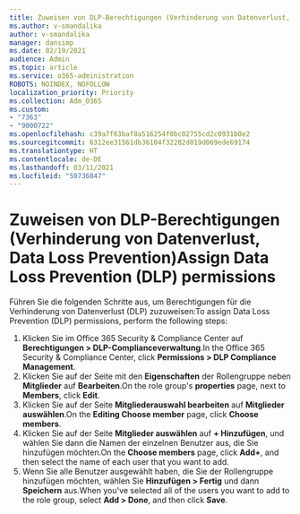 ```yaml
---
title: Zuweisen von DLP-Berechtigungen (Verhinderung von Datenverlust, Data Loss Prevention)
ms.author: v-smandalika
author: v-smandalika
manager: dansimp
ms.date: 02/19/2021
audience: Admin
ms.topic: article
ms.service: o365-administration
ROBOTS: NOINDEX, NOFOLLOW
localization_priority: Priority
ms.collection: Adm_O365
ms.custom:
- "7363"
- "9000722"
ms.openlocfilehash: c39a7f63baf8a516254f0bc02755cd2c0931b0e2
ms.sourcegitcommit: 6312ee31561db36104f32282d019d069ede69174
ms.translationtype: HT
ms.contentlocale: de-DE
ms.lasthandoff: 03/11/2021
ms.locfileid: "50736847"
---
```

# <a name="assign-data-loss-prevention-dlp-permissions"></a><span data-ttu-id="db345-102">Zuweisen von DLP-Berechtigungen (Verhinderung von Datenverlust, Data Loss Prevention)</span><span class="sxs-lookup"><span data-stu-id="db345-102">Assign Data Loss Prevention (DLP) permissions</span></span>

<span data-ttu-id="db345-103">Führen Sie die folgenden Schritte aus, um Berechtigungen für die Verhinderung von Datenverlust (DLP) zuzuweisen:</span><span class="sxs-lookup"><span data-stu-id="db345-103">To assign Data Loss Prevention (DLP) permissions, perform the following steps:</span></span>

1. <span data-ttu-id="db345-104">Klicken Sie im Office 365 Security & Compliance Center auf **Berechtigungen > DLP-Complianceverwaltung**.</span><span class="sxs-lookup"><span data-stu-id="db345-104">In the Office 365 Security & Compliance Center, click **Permissions > DLP Compliance Management**.</span></span>
2. <span data-ttu-id="db345-105">Klicken Sie auf der Seite mit den **Eigenschaften** der Rollengruppe neben **Mitglieder** auf **Bearbeiten**.</span><span class="sxs-lookup"><span data-stu-id="db345-105">On the role group's **properties** page, next to **Members**, click **Edit**.</span></span>
3. <span data-ttu-id="db345-106">Klicken Sie auf der Seite **Mitgliederauswahl bearbeiten** auf **Mitglieder auswählen**.</span><span class="sxs-lookup"><span data-stu-id="db345-106">On the **Editing Choose member** page, click **Choose members**.</span></span>
4. <span data-ttu-id="db345-107">Klicken Sie auf der Seite **Mitglieder auswählen** auf **+ Hinzufügen**, und wählen Sie dann die Namen der einzelnen Benutzer aus, die Sie hinzufügen möchten.</span><span class="sxs-lookup"><span data-stu-id="db345-107">On the **Choose members** page, click **Add+**, and then select the name of each user that you want to add.</span></span>
5. <span data-ttu-id="db345-108">Wenn Sie alle Benutzer ausgewählt haben, die Sie der Rollengruppe hinzufügen möchten, wählen Sie **Hinzufügen > Fertig** und dann **Speichern** aus.</span><span class="sxs-lookup"><span data-stu-id="db345-108">When you've selected all of the users you want to add to the role group, select **Add > Done**, and then click **Save**.</span></span>

